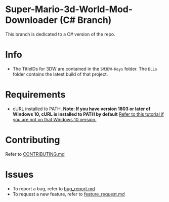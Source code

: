 # Super-Mario-3d-World-Mod-Downloader (C# Branch)
This branch is dedicated to a C# version of the repo.
# Info
- The TitleIDs for 3DW are contained in the `SM3DW-Keys` folder. The `DLLs` folder contains the latest build of that project.
# Requirements
- cURL installed to PATH. **Note: If you have version 1803 or later of Windows 10, cURL is installed to PATH by default** [Refer to this tutorial if you are not on that Windows 10 version.](https://develop.zendesk.com/hc/en-us/articles/360001068567-Installing-and-using-cURL#install)
# Contributing
Refer to [CONTRIBUTING.md](https://github.com/Lord-Giganticus/Super-Mario-3d-World-Repainted-Downloader/blob/main/CONTRIBUTING.md)
# Issues
* To report a bug, refer to [bug_report.md](https://github.com/Lord-Giganticus/Super-Mario-3d-World-Repainted-Downloader/blob/main/.github/ISSUE_TEMPLATE/bug_report.md)
* To request a new feature, refer to [feature_request.md](https://github.com/Lord-Giganticus/Super-Mario-3d-World-Repainted-Downloader/blob/main/.github/ISSUE_TEMPLATE/feature_request.md)
